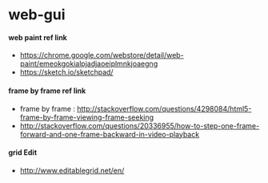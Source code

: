 # web-gui

#### web paint ref link
- https://chrome.google.com/webstore/detail/web-paint/emeokgokialpjadjaoeiplmnkjoaegng
- https://sketch.io/sketchpad/

#### frame by frame ref link
- frame by frame : http://stackoverflow.com/questions/4298084/html5-frame-by-frame-viewing-frame-seeking
- http://stackoverflow.com/questions/20336955/how-to-step-one-frame-forward-and-one-frame-backward-in-video-playback 

#### grid Edit
- http://www.editablegrid.net/en/
